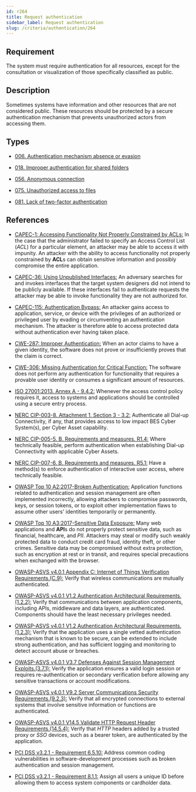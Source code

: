```yaml
---
id: r264
title: Request authentication
sidebar_label: Request authentication
slug: /criteria/authentication/264
---
```


## Requirement

The system must require authentication for all resources,
except for the consultation or visualization
of those specifically classified as public.

## Description

Sometimes systems have information and other resources that are not considered
public.
These resources should be protected by a secure authentication mechanism that
prevents unauthorized actors from accessing them.

## Types

- [006. Authentication mechanism absence or evasion](https://docs.fluidattacks.com/types/006)

- [018. Improper authentication for shared folders](https://fluidattacks.com/products/rules/findings/018/)

- [056. Anonymous connection](https://fluidattacks.com/products/rules/findings/056/)

- [075. Unauthorized access to files](https://fluidattacks.com/products/rules/findings/075/)

- [081. Lack of two-factor authentication](https://fluidattacks.com/products/rules/findings/081/)

## References

- [CAPEC-1: Accessing Functionality Not Properly Constrained by ACLs:](http://capec.mitre.org/data/definitions/1.html)
In the case that the administrator failed to specify an Access Control List
(*ACL*) for a particular element,
an attacker may be able to access it with impunity.
An attacker with the ability to access functionality not properly constrained
by **ACL**s can obtain sensitive information and possibly compromise the entire
application.

- [CAPEC-36: Using Unpublished Interfaces:](http://capec.mitre.org/data/definitions/36.html)
An adversary searches for and invokes interfaces that the target system
designers did not intend to be publicly available.
If these interfaces fail to authenticate requests the attacker may be able to
invoke functionality they are not authorized for.

- [CAPEC-115: Authentication Bypass:](http://capec.mitre.org/data/definitions/115.html)
An attacker gains access to application, service, or device with the privileges
of an authorized or privileged user by evading or circumventing an
authentication mechanism.
The attacker is therefore able to access protected data without authentication
ever having taken place.

- [CWE-287: Improper Authentication:](https://cwe.mitre.org/data/definitions/287.html)
When an actor claims to have a given identity,
the software does not prove or insufficiently proves that the claim is correct.

- [CWE-306: Missing Authentication for Critical Function:](https://cwe.mitre.org/data/definitions/306.html)
The software does not perform any authentication for functionality that
requires a provable user identity or consumes a significant amount of
resources.

- [ISO 27001:2013. Annex A - 9.4.2:](https://www.iso.org/obp/ui/#iso:std:54534:en)
Whenever the access control policy requires it,
access to systems and applications should be controlled using a secure entry
process.

- [NERC CIP-003-8. Attachment 1. Section 3 - 3.2:](https://www.nerc.com/pa/Stand/Reliability%20Standards/CIP-003-8.pdf)
Authenticate all Dial-up Connectivity, if any, that provides access to low
impact BES Cyber System(s),
per Cyber Asset capability.

- [NERC CIP-005-5. B. Requirements and measures. R1.4:](https://www.nerc.com/pa/Stand/Reliability%20Standards/CIP-005-5.pdf)
Where technically feasible, perform authentication when establishing Dial-up
Connectivity with applicable Cyber Assets.

- [NERC CIP-007-6. B. Requirements and measures. R5.1:](https://www.nerc.com/pa/Stand/Reliability%20Standards/CIP-007-6.pdf)
Have a method(s) to enforce authentication of interactive user access,
where technically feasible.

- [OWASP Top 10 A2:2017-Broken Authentication:](https://owasp.org/www-project-top-ten/OWASP_Top_Ten_2017/Top_10-2017_A2-Broken_Authentication)
Application functions related to authentication and session management are
often implemented incorrectly,
allowing attackers to compromise passwords, keys, or session tokens,
or to exploit other implementation flaws to assume other users' identities
temporarily or permanently.

- [OWASP Top 10 A3:2017-Sensitive Data Exposure:](https://owasp.org/www-project-top-ten/OWASP_Top_Ten_2017/Top_10-2017_A3-Sensitive_Data_Exposure)
Many web applications and **API**s do not properly protect sensitive data,
such as financial, healthcare, and *PII*.
Attackers may steal or modify such weakly protected data to conduct credit card
fraud, identity theft, or other crimes.
Sensitive data may be compromised without extra protection,
such as encryption at rest or in transit, and requires special precautions when
exchanged with the browser.

- [OWASP-ASVS v4.0.1 Appendix C: Internet of Things Verification Requirements.(C.9):](https://owasp.org/www-project-application-security-verification-standard/)
Verify that wireless communications are mutually authenticated.

- [OWASP-ASVS v4.0.1 V1.2 Authentication Architectural Requirements.(1.2.2):](https://owasp.org/www-project-application-security-verification-standard/)
Verify that communications between application components,
including APIs, middleware and data layers, are authenticated.
Components should have the least necessary privileges needed.

- [OWASP-ASVS v4.0.1 V1.2 Authentication Architectural Requirements.(1.2.3):](https://owasp.org/www-project-application-security-verification-standard/)
Verify that the application uses a single vetted authentication mechanism that
is known to be secure,
can be extended to include strong authentication,
and has sufficient logging and monitoring to detect account abuse or breaches.

- [OWASP-ASVS v4.0.1 V3.7 Defenses Against Session Management Exploits.(3.7.1):](https://owasp.org/www-project-application-security-verification-standard/)
Verify the application ensures a valid login session or requires
re-authentication or secondary verification before allowing any sensitive
transactions or account modifications.

- [OWASP-ASVS v4.0.1 V9.2 Server Communications Security Requirements.(9.2.3):](https://owasp.org/www-project-application-security-verification-standard/)
Verify that all encrypted connections to external systems that involve
sensitive information or functions are authenticated.

- [OWASP-ASVS v4.0.1 V14.5 Validate HTTP Request Header Requirements.(14.5.4):](https://owasp.org/www-project-application-security-verification-standard/)
Verify that *HTTP* headers added by a trusted proxy or *SSO* devices,
such as a bearer token, are authenticated by the application.

- [PCI DSS v3.2.1 - Requirement 6.5.10:](https://www.pcisecuritystandards.org/documents/PCI_DSS_v3-2-1.pdf)
Address common coding vulnerabilities in software-development processes such as
broken authentication and session management.

- [PCI DSS v3.2.1 - Requirement 8.1.1:](https://www.pcisecuritystandards.org/documents/PCI_DSS_v3-2-1.pdf)
Assign all users a unique ID before allowing them to access system components
or cardholder data.
